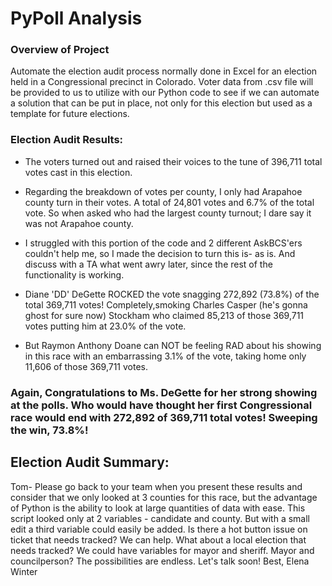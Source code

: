 # PyPoll Analysis

### Overview of Project
Automate the election audit process normally done in Excel for an election held in a Congressional precinct in Colorado.  Voter data from .csv file will be provided to us to utilize with our Python code to see if we can automate a solution that can be put in place, not only for this election but used as a template for future elections.


### Election Audit Results:
- The voters turned out and raised their voices to the tune of 396,711 total votes cast in this election.

- Regarding the breakdown of votes per county, I only had Arapahoe county turn in their votes.  A total of 24,801 votes and 6.7% of the total vote. So when asked who had the largest county turnout; I dare say it was not Arapahoe county.

- I struggled with this portion of the code and 2 different AskBCS'ers couldn't help me, so I made the decision to turn this is- as is. And discuss with a TA what went awry later, since the rest of the functionality is working.

- Diane 'DD' DeGette ROCKED the vote snagging 272,892 (73.8%) of the total 369,711 votes!  Completely,smoking Charles Casper (he's gonna ghost for sure now) Stockham who claimed 85,213 of those 369,711 votes putting him at 23.0% of the vote.
- But Raymon Anthony Doane can NOT be feeling RAD about his showing in this race with an embarrassing 3.1% of the vote, taking home only 11,606 of those 369,711 votes.

### Again, Congratulations to Ms. DeGette for her strong showing at the polls. Who would have thought her first Congressional race would end with 272,892 of 369,711 total votes! Sweeping the win, 73.8%!



## Election Audit Summary:  
Tom- Please go back to your team when you present these results and consider that we only looked at 3 counties for this race, but the advantage of Python is the ability to look at large quantities of data with ease.  This script looked only at 2 variables  - candidate and county.  But with a small edit a third variable could easily be added.  Is there a hot button issue on ticket that needs tracked?  We can help.
What about a local election that needs tracked?  We could have variables for mayor and sheriff. Mayor and councilperson?  The possibilities are endless.  Let's talk soon!  Best, Elena Winter